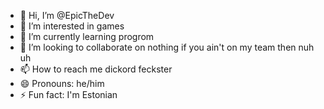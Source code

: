 - 👋 Hi, I’m @EpicTheDev
- 👀 I’m interested in games
- 🌱 I’m currently learning progrom
- 💞️ I’m looking to collaborate on nothing if you ain't on my team then nuh uh
- 📫 How to reach me dickord feckster
- 😄 Pronouns: he/him
- ⚡ Fun fact: I'm Estonian
